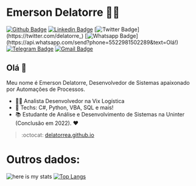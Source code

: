 # Emerson Delatorre :man_technologist:

[![Github Badge](https://img.shields.io/badge/-Github-000?style=flat-square&logo=Github&logoColor=white&link=https://github.com/delatorrea)](https://github.com/DelatorreA)
[![Linkedin Badge](https://img.shields.io/badge/-LinkedIn-blue?style=flat-square&logo=Linkedin&logoColor=white&link=https://www.linkedin.com/in/delatorrea/)](https://www.linkedin.com/in/delatorrea/)
[![Twitter Badge](https://img.shields.io/badge/-Twitter-1ca0f1?style=flat-square&labelColor=1ca0f1&logo=twitter&logoColor=white&link=https://twitter.com/delatorre_)](https://twitter.com/delatorre_)
[![Whatsapp Badge](https://img.shields.io/badge/-Whatsapp-4CA143?style=flat-square&labelColor=4CA143&logo=whatsapp&logoColor=white&link=https://api.whatsapp.com/send?phone=5522981502289&text=Olá!)](https://api.whatsapp.com/send?phone=5522981502289&text=Olá!)
[![Telegram Badge](https://img.shields.io/badge/-Telegram-1ca0f1?style=flat-square&labelColor=1ca0f1&logo=telegram&logoColor=white&link=https://t.me/delatorrea)](https://t.me/delatorrea)
[![Gmail Badge](https://img.shields.io/badge/-Gmail-c14438?style=flat-square&logo=Gmail&logoColor=white&link=mailto:delatorrea@gmail.com)](mailto:delatorrea@gmail.com)

## Olá 👋

Meu nome é Emerson Delatorre, Desenvolvedor de Sistemas apaixonado por Automações de Processos.

- :office_worker: Analista Desenvolvedor na Vix Logística
- :blue_heart: Techs: C#, Python, VBA, SQL e mais!
- :books: Estudante de Análise e Desenvolvimento de Sistemas na Uninter (Conclusão em 2022). :heart:

> :octocat: [delatorrea.github.io](https://delatorrea.github.io/)

# Outros dados:

![here is my stats](https://github-readme-stats.vercel.app/api?username=delatorra&show_icons=true&hide_border=true)  [![Top Langs](https://github-readme-stats.vercel.app/api/top-langs/?username=delatorrea&layout=compact)](https://github.com/delatorrea/github-readme-stats)


